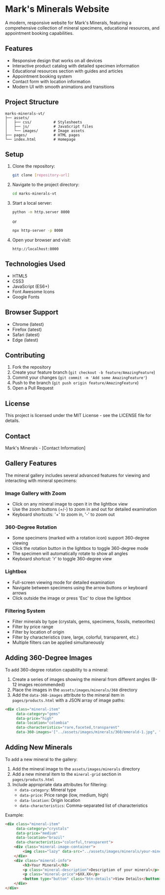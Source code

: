 # Mark's Minerals Website

A modern, responsive website for Mark's Minerals, featuring a comprehensive collection of mineral specimens, educational resources, and appointment booking capabilities.

## Features

- Responsive design that works on all devices
- Interactive product catalog with detailed specimen information
- Educational resources section with guides and articles
- Appointment booking system
- Contact form with location information
- Modern UI with smooth animations and transitions

## Project Structure

```
marks-minerals-vt/
├── assets/
│   ├── css/          # Stylesheets
│   ├── js/           # JavaScript files
│   └── images/       # Image assets
├── pages/            # HTML pages
└── index.html        # Homepage
```

## Setup

1. Clone the repository:
   ```bash
   git clone [repository-url]
   ```

2. Navigate to the project directory:
   ```bash
   cd marks-minerals-vt
   ```

3. Start a local server:
   ```bash
   python -m http.server 8000
   ```
   or
   ```bash
   npx http-server -p 8000
   ```

4. Open your browser and visit:
   ```
   http://localhost:8000
   ```

## Technologies Used

- HTML5
- CSS3
- JavaScript (ES6+)
- Font Awesome Icons
- Google Fonts

## Browser Support

- Chrome (latest)
- Firefox (latest)
- Safari (latest)
- Edge (latest)

## Contributing

1. Fork the repository
2. Create your feature branch (`git checkout -b feature/AmazingFeature`)
3. Commit your changes (`git commit -m 'Add some AmazingFeature'`)
4. Push to the branch (`git push origin feature/AmazingFeature`)
5. Open a Pull Request

## License

This project is licensed under the MIT License - see the LICENSE file for details.

## Contact

Mark's Minerals - [Contact Information]

## Gallery Features

The mineral gallery includes several advanced features for viewing and interacting with mineral specimens:

### Image Gallery with Zoom
- Click on any mineral image to open it in the lightbox view
- Use the zoom buttons (+/-) to zoom in and out for detailed examination
- Keyboard shortcuts: '+' to zoom in, '-' to zoom out

### 360-Degree Rotation
- Some specimens (marked with a rotation icon) support 360-degree viewing
- Click the rotation button in the lightbox to toggle 360-degree mode
- The specimen will automatically rotate to show all angles
- Keyboard shortcut: 'r' to toggle 360-degree view

### Lightbox
- Full-screen viewing mode for detailed examination
- Navigate between specimens using the arrow buttons or keyboard arrows
- Click outside the image or press 'Esc' to close the lightbox

### Filtering System
- Filter minerals by type (crystals, gems, specimens, fossils, meteorites)
- Filter by price range
- Filter by location of origin
- Filter by characteristics (rare, large, colorful, transparent, etc.)
- Multiple filters can be applied simultaneously

## Adding 360-Degree Images

To add 360-degree rotation capability to a mineral:

1. Create a series of images showing the mineral from different angles (8-12 images recommended)
2. Place the images in the `assets/images/minerals/360` directory
3. Add the `data-360-images` attribute to the mineral item in `pages/products.html` with a JSON array of image paths:

```html
<div class="mineral-item" 
     data-category="gems" 
     data-price="high" 
     data-location="colombia" 
     data-characteristics="rare,faceted,transparent" 
     data-360-images='["../assets/images/minerals/360/emerald-1.jpg", "../assets/images/minerals/360/emerald-2.jpg", ...]'>
```

## Adding New Minerals

To add a new mineral to the gallery:

1. Add the mineral image to the `assets/images/minerals` directory
2. Add a new mineral item to the `mineral-grid` section in `pages/products.html`
3. Include appropriate data attributes for filtering:
   - `data-category`: Mineral type
   - `data-price`: Price range (low, medium, high)
   - `data-location`: Origin location
   - `data-characteristics`: Comma-separated list of characteristics

Example:
```html
<div class="mineral-item" 
     data-category="crystals" 
     data-price="medium" 
     data-location="brazil" 
     data-characteristics="colorful,transparent">
    <div class="mineral-image-container">
        <img class="lazy" data-src="../assets/images/minerals/your-mineral.jpg" alt="Your Mineral" src="data:image/gif;base64,R0lGODlhAQABAIAAAAAAAP///yH5BAEAAAAALAAAAAABAAEAAAIBRAA7">
    </div>
    <div class="mineral-info">
        <h3>Your Mineral</h3>
        <p class="mineral-description">Description of your mineral</p>
        <p class="mineral-price">$XX.XX</p>
        <button type="button" class="btn-details">View Details</button>
    </div>
</div>
```
 